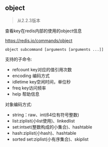 ## object

> 从2.2.3版本

查看key在redis内部的使用的object信息

https://redis.io/commands/object

`object subcommand [arguments [arguments ...]]`

支持的子命令:

* refcount key对应的值引用次数
* encoding 编码方式
* idletime key空闲时间，单位秒
* freq key访问频率
* help 帮助信息

对象编码方式:

* string：raw、int(64位有符号整数)
* list:ziplist(小list使用)、linkedlist
* set:intset(整数构成的小集合)、hashtable
* hash:ziplist(小hash)、hashtable
* sorted set:ziplist(小有序集合)、skiplist